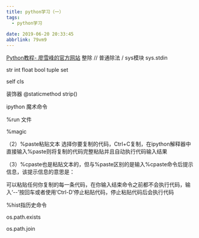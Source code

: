 ```yaml
---
title: python学习（一）
tags:
  - python学习
 
date: 2019-06-20 20:33:45
abbrlink: 79vm9
---
```

[Python教程- 廖雪峰的官方网站](https://www.liaoxuefeng.com/wiki/1016959663602400)
整除 //
普通除法 /
sys模块
sys.stdin

str int float bool tuple set 

self cls 

装饰器  @staticmethod
strip()

ipython
魔术命令

%run 文件

%magic

（2）%paste粘贴文本
选择你要复制的代码，Ctrl+C复制，在ipython解释器中直接输入%paste则将复制的代码完整粘贴并且自动执行代码输入结果

（3）%cpaste也是粘贴文本的，但与%paste区别的是输入%cpaste命令后提示信息，该提示信息的意思是：

可以粘贴任何你复制的每一条代码，在你输入结束命令之前都不会执行代码，输入‘--’按回车或者使用‘Ctrl-D’停止粘贴代码，停止粘贴代码后会执行代码

%hist指历史命令

os.path.exists

os.path.join